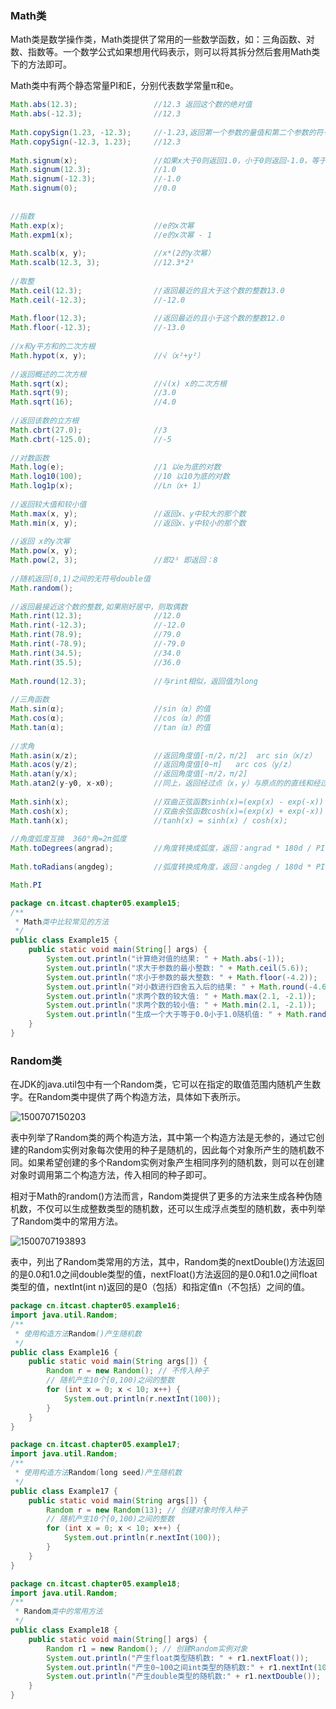 ### Math类

Math类是数学操作类，Math类提供了常用的一些数学函数，如：三角函数、对数、指数等。一个数学公式如果想用代码表示，则可以将其拆分然后套用Math类下的方法即可。

Math类中有两个静态常量PI和E，分别代表数学常量π和e。

```java
Math.abs(12.3);                 //12.3 返回这个数的绝对值  
Math.abs(-12.3);                //12.3  
  
Math.copySign(1.23, -12.3);     //-1.23,返回第一个参数的量值和第二个参数的符号  
Math.copySign(-12.3, 1.23);     //12.3  
  
Math.signum(x);                 //如果x大于0则返回1.0，小于0则返回-1.0，等于0则返回0  
Math.signum(12.3);              //1.0  
Math.signum(-12.3);             //-1.0  
Math.signum(0);                 //0.0  
  
  
//指数  
Math.exp(x);                    //e的x次幂  
Math.expm1(x);                  //e的x次幂 - 1  
  
Math.scalb(x, y);               //x*(2的y次幂）  
Math.scalb(12.3, 3);            //12.3*2³  
  
//取整  
Math.ceil(12.3);                //返回最近的且大于这个数的整数13.0  
Math.ceil(-12.3);               //-12.0  
  
Math.floor(12.3);               //返回最近的且小于这个数的整数12.0  
Math.floor(-12.3);              //-13.0  
  
//x和y平方和的二次方根  
Math.hypot(x, y);               //√（x²+y²）  
  
//返回概述的二次方根  
Math.sqrt(x);                   //√(x) x的二次方根  
Math.sqrt(9);                   //3.0  
Math.sqrt(16);                  //4.0  
  
//返回该数的立方根  
Math.cbrt(27.0);                //3   
Math.cbrt(-125.0);              //-5  
  
//对数函数  
Math.log(e);                    //1 以e为底的对数  
Math.log10(100);                //10 以10为底的对数  
Math.log1p(x);                  //Ln（x+ 1）  
  
//返回较大值和较小值  
Math.max(x, y);                 //返回x、y中较大的那个数  
Math.min(x, y);                 //返回x、y中较小的那个数  
  
//返回 x的y次幂  
Math.pow(x, y);                   
Math.pow(2, 3);                 //即2³ 即返回：8  
  
//随机返回[0,1)之间的无符号double值  
Math.random();                    
  
//返回最接近这个数的整数,如果刚好居中，则取偶数  
Math.rint(12.3);                //12.0   
Math.rint(-12.3);               //-12.0  
Math.rint(78.9);                //79.0  
Math.rint(-78.9);               //-79.0  
Math.rint(34.5);                //34.0  
Math.rint(35.5);                //36.0  
  
Math.round(12.3);               //与rint相似，返回值为long  
  
//三角函数  
Math.sin(α);                    //sin（α）的值  
Math.cos(α);                    //cos（α）的值  
Math.tan(α);                    //tan（α）的值  
  
//求角  
Math.asin(x/z);                 //返回角度值[-π/2，π/2]  arc sin（x/z）  
Math.acos(y/z);                 //返回角度值[0~π]   arc cos（y/z）  
Math.atan(y/x);                 //返回角度值[-π/2，π/2]  
Math.atan2(y-y0, x-x0);         //同上，返回经过点（x，y）与原点的的直线和经过点（x0，y0）与原点的直线之间所成的夹角  
  
Math.sinh(x);                   //双曲正弦函数sinh(x)=(exp(x) - exp(-x)) / 2.0;  
Math.cosh(x);                   //双曲余弦函数cosh(x)=(exp(x) + exp(-x)) / 2.0;  
Math.tanh(x);                   //tanh(x) = sinh(x) / cosh(x);  
  
//角度弧度互换  360°角=2π弧度
Math.toDegrees(angrad);         //角度转换成弧度，返回：angrad * 180d / PI  
  
Math.toRadians(angdeg);         //弧度转换成角度，返回：angdeg / 180d * PI  

Math.PI
```
```java
package cn.itcast.chapter05.example15;
/**
 * Math类中比较常见的方法
 */
public class Example15 {
	public static void main(String[] args) {
		System.out.println("计算绝对值的结果: " + Math.abs(-1));
		System.out.println("求大于参数的最小整数: " + Math.ceil(5.6));
		System.out.println("求小于参数的最大整数: " + Math.floor(-4.2));
		System.out.println("对小数进行四舍五入后的结果: " + Math.round(-4.6));
		System.out.println("求两个数的较大值: " + Math.max(2.1, -2.1));
		System.out.println("求两个数的较小值: " + Math.min(2.1, -2.1));
		System.out.println("生成一个大于等于0.0小于1.0随机值: " + Math.random());
	}
}
```

### Random类

在JDK的java.util包中有一个Random类，它可以在指定的取值范围内随机产生数字。在Random类中提供了两个构造方法，具体如下表所示。

![1500707150203](https://image.xiaoxiaofeng.site/blog/2023/05/18/xxf-20230518175017.png?xxfjava)

表中列举了Random类的两个构造方法，其中第一个构造方法是无参的，通过它创建的Random实例对象每次使用的种子是随机的，因此每个对象所产生的随机数不同。如果希望创建的多个Random实例对象产生相同序列的随机数，则可以在创建对象时调用第二个构造方法，传入相同的种子即可。

相对于Math的random()方法而言，Random类提供了更多的方法来生成各种伪随机数，不仅可以生成整数类型的随机数，还可以生成浮点类型的随机数，表中列举了Random类中的常用方法。

![1500707193893](https://image.xiaoxiaofeng.site/blog/2023/05/18/xxf-20230518175019.png?xxfjava)

表中，列出了Random类常用的方法，其中，Random类的nextDouble()方法返回的是0.0和1.0之间double类型的值，nextFloat()方法返回的是0.0和1.0之间float类型的值，nextInt(int n)返回的是0（包括）和指定值n（不包括）之间的值。

```java
package cn.itcast.chapter05.example16;
import java.util.Random;
/**
 * 使用构造方法Random()产生随机数
 */
public class Example16 {
	public static void main(String args[]) {
		Random r = new Random(); // 不传入种子
		// 随机产生10个[0,100)之间的整数
		for (int x = 0; x < 10; x++) {
			System.out.println(r.nextInt(100));
		}
	}
}
```

```java
package cn.itcast.chapter05.example17;
import java.util.Random;
/**
 * 使用构造方法Random(long seed)产生随机数
 */
public class Example17 {
	public static void main(String args[]) {
		Random r = new Random(13); // 创建对象时传入种子
		// 随机产生10个[0,100)之间的整数
		for (int x = 0; x < 10; x++) {
			System.out.println(r.nextInt(100));
		}
	}
}
```

```java
package cn.itcast.chapter05.example18;
import java.util.Random;
/**
 * Random类中的常用方法
 */
public class Example18 {
	public static void main(String[] args) {
		Random r1 = new Random(); // 创建Random实例对象
		System.out.println("产生float类型随机数: " + r1.nextFloat());
		System.out.println("产生0~100之间int类型的随机数:" + r1.nextInt(100));
		System.out.println("产生double类型的随机数:" + r1.nextDouble());
	}
}
```